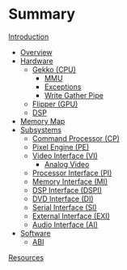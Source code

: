 # Summary

[Introduction](introduction.md)

- [Overview](overview.md)
- [Hardware](hardware.md)
  - [Gekko (CPU)](hw/gekko.md)
    - [MMU](hw/cpu/mmu.md)
    - [Exceptions](hw/cpu/exceptions.md)
    - [Write Gather Pipe](hw/cpu/wpar.md)
  - [Flipper (GPU)](hw/flipper.md)
  - [DSP](hw/dsp.md)
- [Memory Map](memory-map.md)
- [Subsystems](subsystems.md)
  - [Command Processor (CP)](sub/command-processor.md)
  - [Pixel Engine (PE)](sub/pixel-engine.md)
  - [Video Interface (VI)](sub/video-interface.md)
    - [Analog Video](sub/vi/analog-video.md)
  - [Processor Interface (PI)](sub/processor-interface.md)
  - [Memory Interface (MI)]()
  - [DSP Interface (DSPI)](sub/dsp-interface.md)
  - [DVD Interface (DI)]()
  - [Serial Interface (SI)]()
  - [External Interface (EXI)]()
  - [Audio Interface (AI)]()
- [Software]()
  - [ABI](software/abi.md)

[Resources](resources.md)
